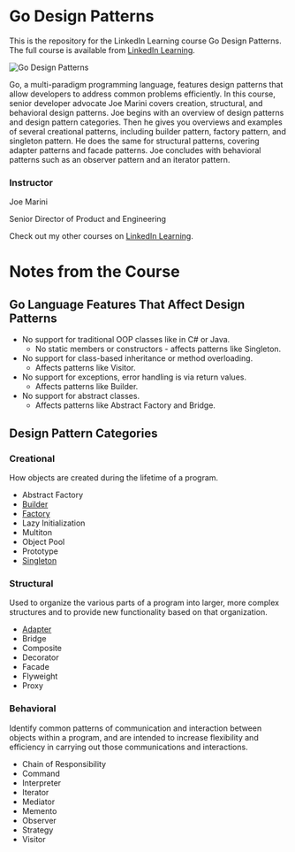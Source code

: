 # Go Design Patterns
This is the repository for the LinkedIn Learning course Go Design Patterns. The full course is available from [LinkedIn Learning][lil-course-url].

![Go Design Patterns][lil-thumbnail-url]

Go, a multi-paradigm programming language, features design patterns that allow developers to address common problems efficiently. In this course, senior developer advocate Joe Marini covers creation, structural, and behavioral design patterns. Joe begins with an overview of design patterns and design pattern categories. Then he gives you overviews and examples of several creational patterns, including builder pattern, factory pattern, and singleton pattern. He does the same for structural patterns, covering adapter patterns and facade patterns. Joe concludes with behavioral patterns such as an observer pattern and an iterator pattern.

### Instructor

Joe Marini

Senior Director of Product and Engineering


Check out my other courses on [LinkedIn Learning](https://www.linkedin.com/learning/instructors/joe-marini).

[lil-course-url]: https://www.linkedin.com/learning/go-design-patterns
[lil-thumbnail-url]: https://cdn.lynda.com/course/2880139/2880139-1627493767900-16x9.jpg

# Notes from the Course

## Go Language Features That Affect Design Patterns

- No support for traditional OOP classes like in C# or Java.
    - No static members or constructors - affects patterns like Singleton.
- No support for class-based inheritance or method overloading.
    - Affects patterns like Visitor.
- No support for exceptions, error handling is via return values.
    - Affects patterns like Builder.
- No support for abstract classes.
    - Affects patterns like Abstract Factory and Bridge.

## Design Pattern Categories

### Creational

How objects are created during the lifetime of a program.

- Abstract Factory
- [Builder](./Start/Creational/Builder/README.md)
- [Factory](./Start/Creational/Factory/README.md)
- Lazy Initialization
- Multiton
- Object Pool
- Prototype
- [Singleton](./Start/Creational/Singleton/README.md)

### Structural

Used to organize the various parts of a program into larger, more complex structures and to provide new functionality based on that organization.

- [Adapter](./Start/Structural/Adapter/README.md)
- Bridge
- Composite
- Decorator
- Facade
- Flyweight
- Proxy

### Behavioral

Identify common patterns of communication and interaction between objects within a program, and are intended to increase flexibility and efficiency in carrying out those communications and interactions.

- Chain of Responsibility
- Command
- Interpreter
- Iterator
- Mediator
- Memento
- Observer
- Strategy
- Visitor
